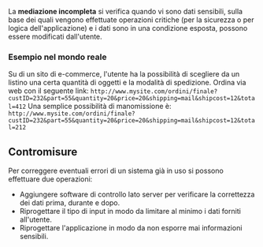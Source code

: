La __mediazione incompleta__ si verifica quando vi sono dati sensibili, sulla base dei quali vengono effettuate operazioni critiche (per la sicurezza o per logica dell'applicazione) e i dati sono in una condizione esposta, possono essere modificati dall'utente.

### Esempio nel mondo reale
Su di un sito di e-commerce, l'utente ha la possibilità di scegliere da un listino una certa quantità di oggetti e la modalità di spedizione.
Ordina via web con il seguente link: `http://www.mysite.com/ordini/finale?custID=232&part=55&quantity=20&price=20&shipping=mail&shipcost=12&total=412`
Una semplice possibilità di manomissione è: `http://www.mysite.com/ordini/finale?custID=232&part=55&quantity=20&price=20&shipping=mail&shipcost=12&total=212`

## Contromisure
Per correggere eventuali errori di un sistema già in uso si possono effettuare due operazioni:
- Aggiungere software di controllo lato server per verificare la correttezza dei dati prima, durante e dopo.
- Riprogettare il tipo di input in modo da limitare al minimo i dati forniti all'utente.
- Riprogettare l'applicazione in modo da non esporre mai informazioni sensibili.
